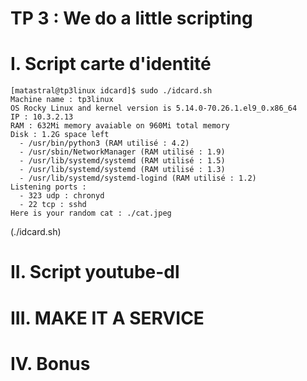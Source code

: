 # TP 3 : We do a little scripting

# I. Script carte d'identité

```
[matastral@tp3linux idcard]$ sudo ./idcard.sh
Machine name : tp3linux
OS Rocky Linux and kernel version is 5.14.0-70.26.1.el9_0.x86_64
IP : 10.3.2.13
RAM : 632Mi memory avaiable on 960Mi total memory
Disk : 1.2G space left
  - /usr/bin/python3 (RAM utilisé : 4.2)
  - /usr/sbin/NetworkManager (RAM utilisé : 1.9)
  - /usr/lib/systemd/systemd (RAM utilisé : 1.5)
  - /usr/lib/systemd/systemd (RAM utilisé : 1.3)
  - /usr/lib/systemd/systemd-logind (RAM utilisé : 1.2)
Listening ports :
  - 323 udp : chronyd
  - 22 tcp : sshd
Here is your random cat : ./cat.jpeg
```
(./idcard.sh)

# II. Script youtube-dl

# III. MAKE IT A SERVICE

# IV. Bonus
